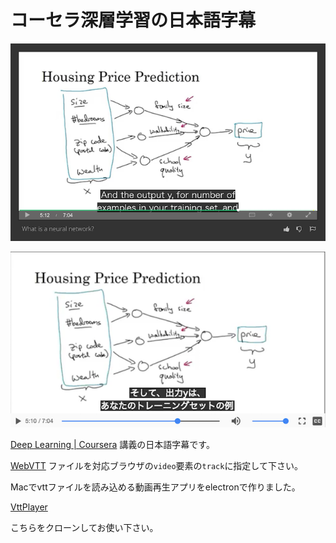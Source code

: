 # コーセラ深層学習の日本語字幕

![en.png](https://github.com/PonDad/CourseraDeepLearning1-JapaneseSubtitles/blob/master/img/en.png)

![ja.png](https://github.com/PonDad/CourseraDeepLearning1-JapaneseSubtitles/blob/master/img/ja.png)

[Deep Learning | Coursera](https://www.coursera.org/specializations/deep-learning) 講義の日本語字幕です。

[WebVTT](https://developer.mozilla.org/ja/docs/Web/API/Web_Video_Text_Tracks_Format) ファイルを対応ブラウザの`video`要素の`track`に指定して下さい。

Macでvttファイルを読み込める動画再生アプリをelectronで作りました。

[VttPlayer
](https://github.com/PonDad/VttPlayer)

こちらをクローンしてお使い下さい。
